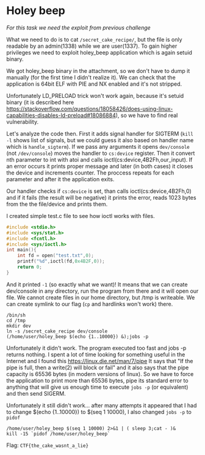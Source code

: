 # Holey beep

*For this task we need the exploit from previous challenge*

What we need to do is to cat `/secret_cake_recipe/`, but the file is only readable by an admin(1338) while we are user(1337).
To gain higher privileges we need to exploit holey_beep application which is again setuid binary.

We got holey_beep binary in the attachment, so we don't have to dump it manually (for the first time I didn't realize it).
We can check that the application is 64bit ELF with PIE and NX enabled and it's not stripped.

Unfortunately LD_PRELOAD trick won't work again, because it's setuid binary (it is described here https://stackoverflow.com/questions/18058426/does-using-linux-capabilities-disables-ld-preload#18086884), so we have to find real vulnerability.

Let's analyze the code then. First it adds signal handler for SIGTERM (`kill -l` shows list of signals, but we could guess it also based on handler name which is `handle_sigterm`).
If we pass any arguments it opens `dev/console` (not `/dev/console`) moves the handler to `cs:device` register. Then it convert nth parameter to int with atoi and calls ioctl(cs:device,4B2Fh,our_input).
If an error occurs it prints proper message and later (in both cases) it closes the device and increments counter. The proccess repeats for each parameter and after it the application exits.

Our handler checks if `cs:device` is set, than calls ioctl(cs:device,4B2Fh,0) and if it fails (the result will be negative) it prints the error, reads 1023 bytes from the the file/device and prints them.

I created simple test.c file to see how ioctl works with files.
```c
#include <stdio.h>
#include <sys/stat.h>
#include <fcntl.h>
#include <sys/ioctl.h>
int main(){
	int fd = open("test.txt",0);
	printf("%d",ioctl(fd,0x4B2F,0));
	return 0;
}
```
And it printed `-1` (so exactly what we want)! It means that we can create dev/console in any directory, run the program from there and it will open our file. We cannot create files in our home directory, but /tmp is writeable.
We can create symlink to our flag (`cp` and hardlinks won't work) there.
```
/bin/sh
cd /tmp
mkdir dev
ln -s /secret_cake_recipe dev/console
(/home/user/holey_beep $(echo {1..10000}) &);jobs -p
```
Unfortunately it didn't work. The program executed too fast and jobs -p returns nothing.
I spent a lot of time looking for something useful in the Internet and I found this https://linux.die.net/man/7/pipe
It says that "If the pipe is full, then a write(2) will block or fail" and it also says that the pipe capacity is 65536 bytes (in modern versions of linux).
So we have to force the application to print more than 65536 bytes, pipe its standard error to anything that will give us enough time to execute `jobs -p` (or equivalent) and then send SIGERM.
 
Unfortunately it still didn't work... after many attempts it appeared that I had to change $(echo {1..10000}) to $(seq 1 10000), I also changed `jobs -p` to `pidof`
```
/home/user/holey_beep $(seq 1 10000) 2>&1 | ( sleep 3;cat - )&
kill -15 `pidof /home/user/holey_beep`
```

Flag: `CTF{the_cake_wasnt_a_lie}`
